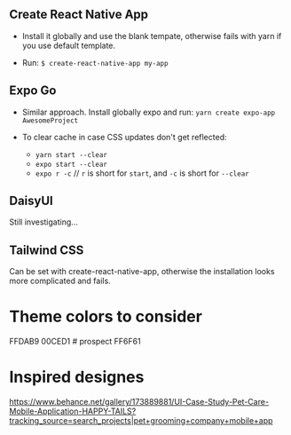 ## Create React Native App

- Install it globally and use the blank tempate, otherwise fails with yarn if you use default template.

- Run:
  `$ create-react-native-app my-app`

## Expo Go

- Similar approach. Install globally expo and run:
  `yarn create expo-app AwesomeProject`

- To clear cache in case CSS updates don't get reflected:
  - `yarn start --clear`
  - `expo start --clear`
  - `expo r -c` // `r` is short for `start`, and `-c` is short for `--clear`

## DaisyUI

Still investigating...

## Tailwind CSS

Can be set with create-react-native-app, otherwise the installation looks more complicated and fails.


# Theme colors to consider
FFDAB9
00CED1  # prospect
FF6F61

# Inspired designes
https://www.behance.net/gallery/173889881/UI-Case-Study-Pet-Care-Mobile-Application-HAPPY-TAILS?tracking_source=search_projects|pet+grooming+company+mobile+app